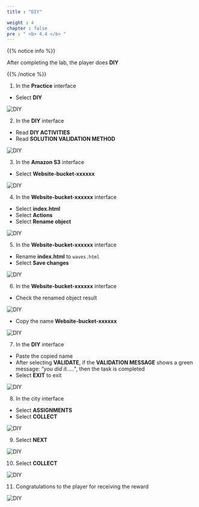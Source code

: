 ```yaml
---
title : "DIY"

weight : 4
chapter : false
pre : " <b> 4.4 </b> "
---
```


{{% notice info %}}

After completing the lab, the player does **DIY**

{{% /notice %}}

1. In the **Practice** interface

- Select **DIY**

![DIY](/images/4-staticwebhosting/4.4-diy/01-diy.png?width=90pc)

2. In the **DIY** interface

- Read **DIY ACTIVITIES**
- Read **SOLUTION VALIDATION METHOD**

![DIY](/images/4-staticwebhosting/4.4-diy/02-diy.png?width=90pc)

3. In the **Amazon S3** interface

- Select **Website-bucket-xxxxxx**

![DIY](/images/4-staticwebhosting/4.4-diy/03-diy.png?width=90pc)

4. In the **Website-bucket-xxxxxx** interface

- Select **index.html**
- Select **Actions**
- Select **Rename object**

![DIY](/images/4-staticwebhosting/4.4-diy/05-diy.png?width=90pc)

5. In the **Website-bucket-xxxxxx** interface

- Rename **index.html** to ```waves.html```
- Select **Save changes**

![DIY](/images/4-staticwebhosting/4.4-diy/06-diy.png?width=90pc)

6. In the **Website-bucket-xxxxxx** interface

- Check the renamed object result

![DIY](/images/4-staticwebhosting/4.4-diy/07-diy.png?width=90pc)

- Copy the name **Website-bucket-xxxxxx**

![DIY](/images/4-staticwebhosting/4.4-diy/08-diy.png?width=90pc)

7. In the **DIY** interface

- Paste the copied name
- After selecting **VALIDATE**, if the **VALIDATION MESSAGE** shows a green message: *"you did it....."*, then the task is completed
- Select **EXIT** to exit

![DIY](/images/4-staticwebhosting/4.4-diy/09-diy.png?width=90pc)

8. In the city interface

- Select **ASSIGNMENTS**
- Select **COLLECT**

![DIY](/images/4-staticwebhosting/4.4-diy/010-diy.png?width=90pc)

9. Select **NEXT**

![DIY](/images/4-staticwebhosting/4.4-diy/011-diy.png?width=90pc)

10. Select **COLLECT**

![DIY](/images/4-staticwebhosting/4.4-diy/012-diy.png?width=90pc)

11. Congratulations to the player for receiving the reward

![DIY](/images/4-staticwebhosting/4.4-diy/0013-diy.png?width=90pc)
